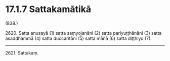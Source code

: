 

# 17.1.7 Sattakamātikā




(838.)

2620\. Satta anusayā (1) satta saṃyojanāni (2) satta pariyuṭṭhānāni (3) satta asaddhammā (4) satta duccaritāni (5) satta mānā (6) satta diṭṭhiyo (7).

---

2621\. Sattakaṃ.





